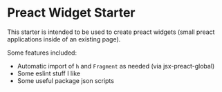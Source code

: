 # Preact Widget Starter

This starter is intended to be used to create preact widgets (small preact applications inside of an existing page).

Some features included:
- Automatic import of `h` and `Fragment` as needed (via jsx-preact-global)
- Some eslint stuff I like
- Some useful package json scripts